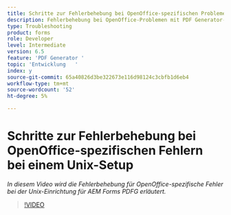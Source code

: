 ```yaml
---
title: Schritte zur Fehlerbehebung bei OpenOffice-spezifischen Problemen bei einem Unix-Setup
description: Fehlerbehebung bei OpenOffice-Problemen mit PDF Generator-Problemen bei der UNIX-Einrichtung.
type: Troubleshooting
product: forms
role: Developer
level: Intermediate
version: 6.5
feature: 'PDF Generator '
topic: 'Entwicklung   '
index: y
source-git-commit: 65a40826d3be322673e116d98124c3cbfb1d6eb4
workflow-type: tm+mt
source-wordcount: '52'
ht-degree: 5%

---
```



# Schritte zur Fehlerbehebung bei OpenOffice-spezifischen Fehlern bei einem Unix-Setup

*In diesem Video wird die Fehlerbehebung für OpenOffice-spezifische Fehler bei der Unix-Einrichtung für AEM Forms PDFG erläutert.*

>[!VIDEO](https://video.tv.adobe.com/v/335551?quality=9&learn=on)

